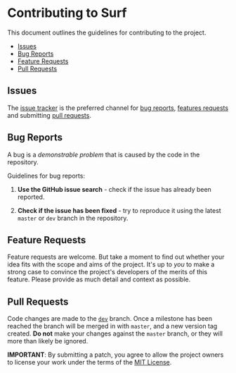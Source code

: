Contributing to Surf
====================
This document outlines the guidelines for contributing to the project.


* [Issues](#issues)
* [Bug Reports](#bug-reports)
* [Feature Requests](#feature-requests)
* [Pull Requests](#pull-requests)


## Issues

The [issue tracker](https://github.com/austin-millan/surf/issues) is
the preferred channel for [bug reports](#bug-reports), [features requests](#feature-requests)
and submitting [pull requests](#pull-requests).


## Bug Reports

A bug is a _demonstrable problem_ that is caused by the code in the repository.

Guidelines for bug reports:

1. **Use the GitHub issue search** - check if the issue has already been reported.

2. **Check if the issue has been fixed** - try to reproduce it using the latest `master` or `dev` branch
in the repository.


## Feature Requests

Feature requests are welcome. But take a moment to find out whether your idea
fits with the scope and aims of the project. It's up to *you* to make a strong
case to convince the project's developers of the merits of this feature. Please
provide as much detail and context as possible.


## Pull Requests

Code changes are made to the [`dev`](https://github.com/austin-millan/surf/tree/dev) branch.
Once a milestone has been reached the branch will be merged in with `master`, and a new
version tag created. **Do not** make your changes against the `master` branch, or they
will more than likely be ignored.


**IMPORTANT**: By submitting a patch, you agree to allow the project owners to
license your work under the terms of the [MIT License](LICENSE.md).
